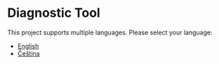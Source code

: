# Diagnostic Tool

This project supports multiple languages. Please select your language:

- [English](markdown/en/readme.md)
- [Čeština](markdown/cz/readme.md)
